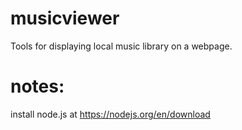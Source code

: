 # musicviewer
Tools for displaying local music library on a webpage.

# notes:
install node.js at https://nodejs.org/en/download